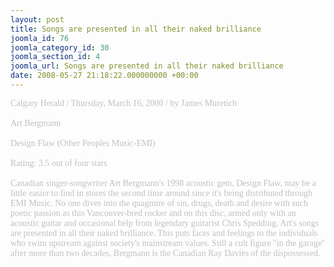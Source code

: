 ```yaml
---
layout: post
title: Songs are presented in all their naked brilliance
joomla_id: 76
joomla_category_id: 30
joomla_section_id: 4
joomla_url: Songs are presented in all their naked brilliance
date: 2008-05-27 21:18:22.000000000 +00:00
---
```

<span style="color: #c0c0c0"><span style="font-family: 'book antiqua',palatino">Calgary Herald / Thursday, March 16, 2000 / by James Muretich<br />
<br />
Art Bergmann<br />
<br />
Design Flaw (Other Peoples Music-EMI)<br />
<br />
Rating: 3.5 out of four stars<br />
<br />
Canadian singer-songwriter Art Bergmann's 1998 acoustic gem, Design Flaw, may be a little easier to find in stores the second time around since it's being distributed through EMI Music. No one dives into the quagmire of sin, drugs, death and desire with such poetic passion as this Vancouver-bred rocker and on this disc, armed only with an acoustic guitar and occasional help from legendary guitarist Chris Spedding, Art's songs are presented in all their naked brilliance. This puts faces and feelings to the individuals who swim upstream against society's mainstream values. Still a cult figure &quot;in the garage'' after more than two decades, Bergmann is the Canadian Ray Davies of the dispossessed.<br />
</span></span>
